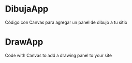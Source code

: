 # DibujaApp
Código con Canvas para agregar un panel de dibujo a tu sitio
# DrawApp
Code with Canvas to add a drawing panel to your site
